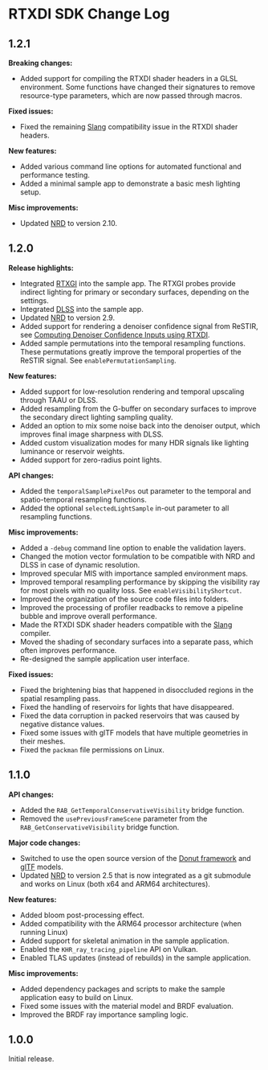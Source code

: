 # RTXDI SDK Change Log

## 1.2.1

**Breaking changes:**

- Added support for compiling the RTXDI shader headers in a GLSL environment. Some functions have changed their signatures to remove resource-type parameters, which are now passed through macros.

**Fixed issues:**

- Fixed the remaining [Slang](https://github.com/shader-slang/slang) compatibility issue in the RTXDI shader headers.

**New features:**

- Added various command line options for automated functional and performance testing.
- Added a minimal sample app to demonstrate a basic mesh lighting setup.

**Misc improvements:**

- Updated [NRD](https://github.com/NVIDIAGameWorks/RayTracingDenoiser) to version 2.10.


## 1.2.0

**Release highlights:**

- Integrated [RTXGI](https://developer.nvidia.com/rtxgi) into the sample app. The RTXGI probes provide indirect lighting for  primary or secondary surfaces, depending on the settings.
- Integrated [DLSS](https://developer.nvidia.com/dlss) into the sample app.
- Updated [NRD](https://github.com/NVIDIAGameWorks/RayTracingDenoiser) to version 2.9.
- Added support for rendering a denoiser confidence signal from ReSTIR, see [Computing Denoiser Confidence Inputs using RTXDI](doc/Confidence.md).
- Added sample permutations into the temporal resampling functions. These permutations greatly improve the temporal properties of the ReSTIR signal. See `enablePermutationSampling`.

**New features:**

- Added support for low-resolution rendering and temporal upscaling through TAAU or DLSS.
- Added resampling from the G-buffer on secondary surfaces to improve the secondary direct lighting sampling quality.
- Added an option to mix some noise back into the denoiser output, which improves final image sharpness with DLSS.
- Added custom visualization modes for many HDR signals like lighting luminance or reservoir weights.
- Added support for zero-radius point lights.

**API changes:**

- Added the `temporalSamplePixelPos` out parameter to the temporal and spatio-temporal resampling functions.
- Added the optional `selectedLightSample` in-out parameter to all resampling functions.

**Misc improvements:**

- Added a `-debug` command line option to enable the validation layers.
- Changed the motion vector formulation to be compatible with NRD and DLSS in case of dynamic resolution.
- Improved specular MIS with importance sampled environment maps.
- Improved temporal resampling performance by skipping the visibility ray for most pixels with no quality loss. See `enableVisibilityShortcut`.
- Improved the organization of the source code files into folders.
- Improved the processing of profiler readbacks to remove a pipeline bubble and improve overall performance.
- Made the RTXDI SDK shader headers compatible with the [Slang](https://github.com/shader-slang/slang) compiler.
- Moved the shading of secondary surfaces into a separate pass, which often improves performance.
- Re-designed the sample application user interface.

**Fixed issues:**

- Fixed the brightening bias that happened in disoccluded regions in the spatial resampling pass.
- Fixed the handling of reservoirs for lights that have disappeared.
- Fixed the data corruption in packed reservoirs that was caused by negative distance values.
- Fixed some issues with glTF models that have multiple geometries in their meshes.
- Fixed the `packman` file permissions on Linux.


## 1.1.0

**API changes:**

- Added the `RAB_GetTemporalConservativeVisibility` bridge function.
- Removed the `usePreviousFrameScene` parameter from the `RAB_GetConservativeVisibility` bridge function.

**Major code changes:**

- Switched to use the open source version of the [Donut framework](https://github.com/NVIDIAGameWorks/donut) and [glTF](https://www.khronos.org/gltf) models.
- Updated [NRD](https://github.com/NVIDIAGameWorks/RayTracingDenoiser) to version 2.5 that is now integrated as a git submodule and works on Linux (both x64 and ARM64 architectures).

**New features:**

- Added bloom post-processing effect.
- Added compatibility with the ARM64 processor architecture (when running Linux)
- Added support for skeletal animation in the sample application.
- Enabled the `KHR_ray_tracing_pipeline` API on Vulkan.
- Enabled TLAS updates (instead of rebuilds) in the sample application.

**Misc improvements:**

- Added dependency packages and scripts to make the sample application easy to build on Linux.
- Fixed some issues with the material model and BRDF evaluation.
- Improved the BRDF ray importance sampling logic.


## 1.0.0

Initial release.
